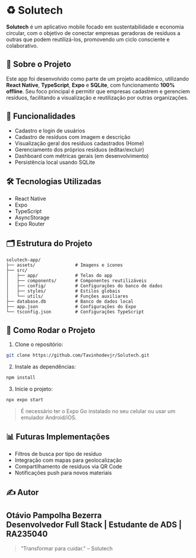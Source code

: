 # ♻️ Solutech

**Solutech** é um aplicativo mobile focado em sustentabilidade e economia circular, com o objetivo de conectar empresas geradoras de resíduos a outras que podem reutilizá-los, promovendo um ciclo consciente e colaborativo.

## 📱 Sobre o Projeto

Este app foi desenvolvido como parte de um projeto acadêmico, utilizando **React Native**, **TypeScript**, **Expo** e **SQLite**, com funcionamento **100% offline**. Seu foco principal é permitir que empresas cadastrem e gerenciem resíduos, facilitando a visualização e reutilização por outras organizações.

## 🔧 Funcionalidades

- Cadastro e login de usuários
- Cadastro de resíduos com imagem e descrição
- Visualização geral dos resíduos cadastrados (Home)
- Gerenciamento dos próprios resíduos (editar/excluir)
- Dashboard com métricas gerais (em desenvolvimento)
- Persistência local usando SQLite

## 🛠 Tecnologias Utilizadas

- React Native
- Expo
- TypeScript
- AsyncStorage 
- Expo Router

## 🗂 Estrutura do Projeto

```
solutech-app/
├── assets/               # Imagens e ícones
├── src/
│   ├── app/              # Telas do app
│   ├── components/       # Componentes reutilizáveis
│   ├── config/           # Configurações do banco de dados
│   ├── styles/           # Estilos globais
│   └── utils/            # Funções auxiliares
├── database.db           # Banco de dados local
├── app.json              # Configurações do Expo
└── tsconfig.json         # Configurações TypeScript
```

## 🚀 Como Rodar o Projeto

1. Clone o repositório:
```bash
git clone https://github.com/Tavinhodevjr/Solutech.git
```

2. Instale as dependências:
```bash
npm install
```

3. Inicie o projeto:
```bash
npx expo start
```

> É necessário ter o Expo Go instalado no seu celular ou usar um emulador Android/iOS.

## 📊 Futuras Implementações

- Filtros de busca por tipo de resíduo
- Integração com mapas para geolocalização
- Compartilhamento de resíduos via QR Code
- Notificações push para novos materiais

## ✍️ Autor

**Otávio Pampolha Bezerra**  
Desenvolvedor Full Stack | Estudante de ADS | RA235040
---

> “Transformar para cuidar.” – Solutech
